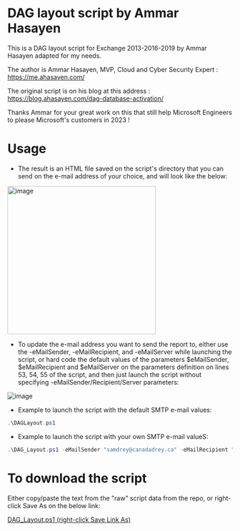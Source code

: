 # DAG layout script by Ammar Hasayen

This is a DAG layout script for Exchange 2013-2016-2019 by Ammar Hasayen adapted for my needs.

The author is Ammar Hasayen, MVP, Cloud and Cyber Security Expert : https://me.ahasayen.com/

The original script is on his blog at this address : https://blog.ahasayen.com/dag-database-activation/

Thanks Ammar for your great work on this that still help Microsoft Engineers to please Microsoft's customers in 2023 !


# Usage

- The result is an HTML file saved on the script's directory that you can send on the e-mail address of your choice, and will look like the below:

<img width="332" alt="image" src="https://user-images.githubusercontent.com/33433229/216522894-2297a8eb-ea6b-4314-84b8-239dc920f8f3.png">


- To update the e-mail address you want to send the report to, either use the -eMailSender, -eMailRecipient, and -eMailServer while launching the script, or hard code the default values of the parameters $eMailSender, $eMailRecipient and $eMailServer on the parameters definition on lines 53, 54, 55 of the script, and then just launch the script without specifying -eMailSender/Recipient/Server parameters:

 ![image](https://user-images.githubusercontent.com/33433229/216522215-94e4f68e-e409-4192-9621-bc8a9547ecc0.png)

- Example to launch the script with the default SMTP e-mail values:

```powershell
.\DAGLayout.ps1
```

- Example to launch the script with your own SMTP e-mail valueS:

```powershell
.\DAG_Layout.ps1 -eMailSender "samdrey@canadadrey.ca" -eMailRecipient "samdrey@canadadrey.ca" -eMailServer "E2016-01.canadadrey.ca"
```



# To download the script

Either copy/paste the text from the "raw" script data from the repo, or right-click Save As on the below link:

[DAG_Layout.ps1 (right-click Save Link As)](https://raw.githubusercontent.com/SammyKrosoft/DAG-Layout-by-AMMAR-HASAYEN/main/DAGLayout.ps1)
